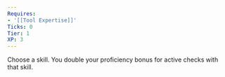 ```yaml
---
Requires:
- '[[Tool Expertise]]'
Ticks: 0
Tier: 1
XP: 3
---
```


Choose a skill. You double your proficiency bonus for active checks with that skill.